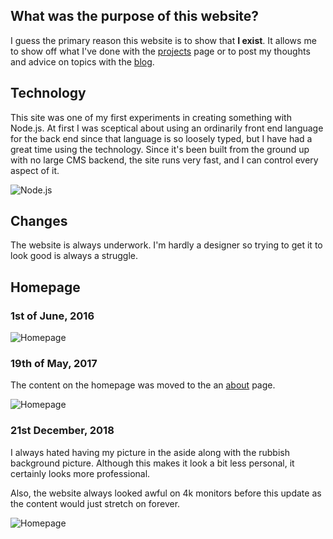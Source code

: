 ## What was the purpose of this website?

I guess the primary reason this website is to show that **I exist**. It allows me to show off what I've done with the [projects](/projects) page or to post my thoughts and advice on topics with the [blog](/blog).

## Technology

This site was one of my first experiments in creating something with Node.js. At first I was sceptical about using an ordinarily front end language for the back end since that language is so loosely typed, but I have had a great time using the technology. Since it's been built from the ground up with no large CMS backend, the site runs very fast, and I can control every aspect of it.

![Node.js](/media/projects/harvey-williams/nodejs-logo.png)

## Changes

The website is always underwork. I'm hardly a designer so trying to get it to look good is always a struggle.

## Homepage

### 1st of June, 2016

![Homepage](/media/projects/harvey-williams/harvey-williams-homepage-01062016.jpg)

### 19th of May, 2017

The content on the homepage was moved to the an [about](/about) page.

![Homepage](/media/projects/harvey-williams/harvey-williams-homepage-19052017.jpg)

### 21st December, 2018

I always hated having my picture in the aside along with the rubbish background picture. Although this makes it look a bit less personal, it certainly looks more professional.

Also, the website always looked awful on 4k monitors before this update as the content would just stretch on forever.

![Homepage](/media/projects/harvey-williams/harvey-williams-homepage-21122018.jpg)

